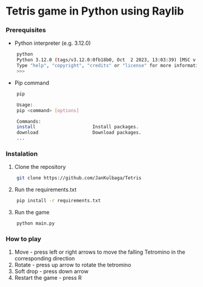 # Tetris game in Python using Raylib

### Prerequisites

- Python interpreter (e.g. 3.12.0)

```sh
    python
    Python 3.12.0 (tags/v3.12.0:0fb18b0, Oct  2 2023, 13:03:39) [MSC v.1935 64 bit (AMD64)] on win32
    Type "help", "copyright", "credits" or "license" for more information.
    >>>
```

- Pip command

```sh
    pip

    Usage:
    pip <command> [options]

    Commands:
    install                     Install packages.
    download                    Download packages.
    ...
```

### Instalation

1. Clone the repository

```sh
    git clone https://github.com/JanKulbaga/Tetris
```

2. Run the requirements.txt

```sh
    pip install -r requirements.txt
```

3. Run the game

```sh
    python main.py
```

### How to play

1. Move - press left or right arrows to move the falling Tetromino in the corresponding direction
2. Rotate - press up arrow to rotate the tetromino
3. Soft drop - press down arrow
4. Restart the game - press R

